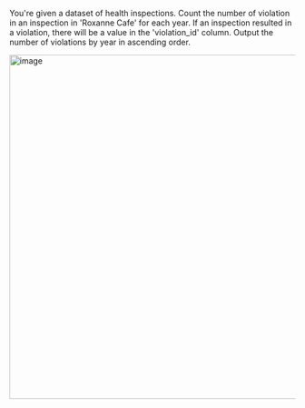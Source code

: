 You're given a dataset of health inspections. Count the number of violation in an inspection in 'Roxanne Cafe' for each year. If an inspection resulted in a violation, there will be a value in the 'violation_id' column. Output the number of violations by year in ascending order.

<img width="606" alt="image" src="https://github.com/user-attachments/assets/54ecd3e2-15e4-47cb-9ae6-ce197bd73fb3">
